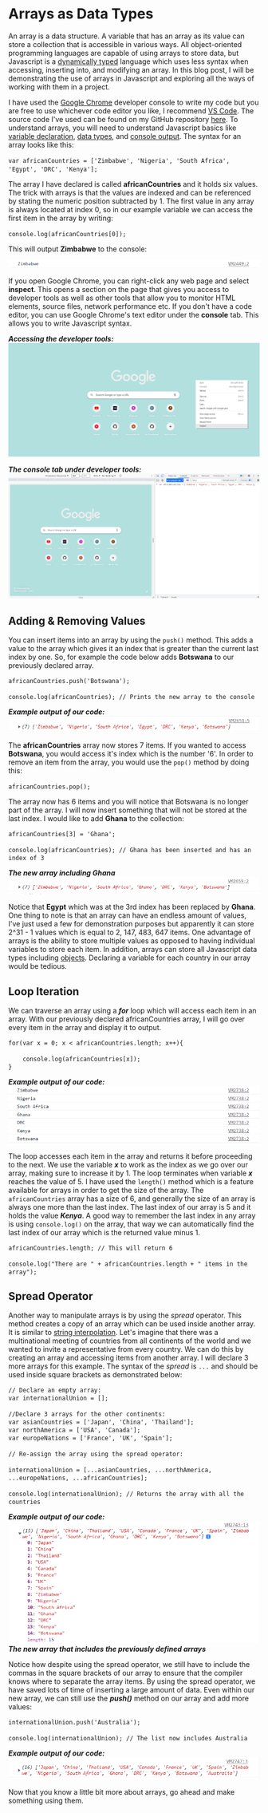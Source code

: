 # Arrays as Data Types
An array is a data structure. A variable that has an array as its value can store a collection that is accessible in various ways. All object-oriented programming languages are capable of using arrays to store data, but Javascript is a [dynamically typed](https://www.techtarget.com/searchapparchitecture/tip/Static-vs-dynamic-typing-The-details-and-differences) language which uses less syntax when accessing, inserting into, and modifying an array. In this blog post, I will be demonstrating the use of arrays in Javascript and exploring all the ways of working with them in a project.

I have used the [Google Chrome](https://www.google.com/chrome/) developer console to write my code but you are free to use whichever code editor you like, I recommend [VS Code](https://code.visualstudio.com/). The source code I've used can be found on my GitHub repository [here](https://github.com/tawanda-profuse/Arrays-in-JavaScript). To understand arrays, you will need to understand Javascript basics like [variable declaration](https://www.w3schools.com/js/js_variables.asp), [data types](https://www.w3schools.com/js/js_datatypes.asp), and [console output](https://www.w3schools.com/jsref/met_console_log.asp). The syntax for an array looks like this:

`var africanCountries = ['Zimbabwe', 'Nigeria', 'South Africa', 'Egypt', 'DRC', 'Kenya'];`  

The array I have declared is called **africanCountries** and it holds six values. The trick with arrays is that the values are indexed and can be referenced by stating the numeric position subtracted by 1. The first value in any array is always located at index 0, so in our example variable we can access the first item in the array by writing:

`console.log(africanCountries[0]);`

This will output **Zimbabwe** to the console:

![Example output of our code](https://github.com/tawanda-profuse/Arrays-in-JavaScript/blob/master/images/image_1.png)

If you open Google Chrome, you can right-click any web page and select **inspect**. This opens a section on the page that gives you access to developer tools as well as other tools that allow you to monitor HTML elements, source files, network performance etc. If you don't have a code editor, you can use Google Chrome's text editor under the **console** tab. This allows you to write Javascript syntax.

***Accessing the developer tools:***
![How to access the developer tools:](https://github.com/tawanda-profuse/Arrays-in-JavaScript/blob/master/images/image_2.png)

***The console tab under developer tools:***
![How to access the developer tools:](https://github.com/tawanda-profuse/Arrays-in-JavaScript/blob/master/images/image_3.png)

## Adding & Removing Values
You can insert items into an array by using the `push()` method. This adds a value to the array which gives it an index that is greater than the current last index by one. So, for example the code below adds **Botswana** to our previously declared array.

```
africanCountries.push('Botswana');

console.log(africanCountries); // Prints the new array to the console
```

***Example output of our code:***
![Example output of our code](https://github.com/tawanda-profuse/Arrays-in-JavaScript/blob/master/images/image_4.png)

The **africanCountries** array now stores 7 items. If you wanted to access **Botswana**, you would access it's index which is the number '6'. In order to remove an item from the array, you would use the `pop()` method by doing this:

`africanCountries.pop();`

The array now has 6 items and you will notice that Botswana is no longer part of the array. I will now insert something that will not be stored at the last index. I would like to add **Ghana** to the collection:

```
africanCountries[3] = 'Ghana';

console.log(africanCountries); // Ghana has been inserted and has an index of 3
```

***The new array including Ghana***
![Example output of our code](https://github.com/tawanda-profuse/Arrays-in-JavaScript/blob/master/images/image_5.png)

Notice that **Egypt** which was at the 3rd index has been replaced by **Ghana**. One thing to note is that an array can have an endless amount of values, I've just used a few for demonstration purposes but apparently it can store 2^31 - 1 values which is equal to 2, 147, 483, 647 items. One advantage of arrays is the ability to store multiple values as opposed to having individual variables to store each item. In addition, arrays can store all Javascript data types including [objects](https://www.w3schools.com/js/js_objects.asp). Declaring a variable for each country in our array would be tedious.

## Loop Iteration
We can traverse an array using a ***for*** loop which will access each item in an array. With our previously declared africanCountries array, I will go over every item in the array and display it to output.

```
for(var x = 0; x < africanCountries.length; x++){

    console.log(africanCountries[x]);
}
```

***Example output of our code:***
![Example output of our code](https://github.com/tawanda-profuse/Arrays-in-JavaScript/blob/master/images/image_6.png)

The loop accesses each item in the array and returns it before proceeding to the next. We use the variable ***x*** to work as the index as we go over our array, making sure to increase it by 1. The loop terminates when variable ***x*** reaches the value of 5. I have used the `length()` method which is a feature available for arrays in order to get the size of the array. The `africanCountries` array has a size of 6, and generally the size of an array is always one more than the last index. The last index of our array is 5 and it holds the value ***Kenya***. A good way to remember the last index in any array is using `console.log()` on the array, that way we can automatically find the last index of our array which is the returned value minus 1.

```
africanCountries.length; // This will return 6

console.log("There are " + africanCountries.length + " items in the array"); 
```
## Spread Operator
Another way to manipulate arrays is by using the *spread* operator. This method creates a copy of an array which can be used inside another array. It is similar to [string interpolation](https://dmitripavlutin.com/string-interpolation-in-javascript/). Let's imagine that there was a multinational meeting of countries from all continents of the world and we wanted to invite a representative from every country. We can do this by creating an array and accessing items from another array. I will declare 3 more arrays for this example. The syntax of the *spread* is `...` and should be used inside square brackets as demonstrated below:

```
// Declare an empty array:
var internationalUnion = [];

//Declare 3 arrays for the other continents:
var asianCountries = ['Japan', 'China', 'Thailand'];
var northAmerica = ['USA', 'Canada'];
var europeNations = ['France', 'UK', 'Spain'];

// Re-assign the array using the spread operator:

internationalUnion = [...asianCountries, ...northAmerica, ...europeNations, ...africanCountries];

console.log(internationalUnion); // Returns the array with all the countries
```

***Example output of our code:***
![Example output of our code](https://github.com/tawanda-profuse/Arrays-in-JavaScript/blob/master/images/image_7.png)
***The new array that includes the previously defined arrays***

Notice how despite using the spread operator, we still have to include the commas in the square brackets of our array to ensure that the compiler knows where to separate the array items. By using the spread operator, we have saved lots of time of inserting a large amount of data. Even within our new array, we can still use the ***push()*** method on our array and add more values:

```
internationalUnion.push('Australia');

console.log(internationalUnion); // The list now includes Australia
```

***Example output of our code:***
![Example output of our code](https://github.com/tawanda-profuse/Arrays-in-JavaScript/blob/master/images/image_8.png) 

Now that you know a little bit more about arrays, go ahead and make something using them. 